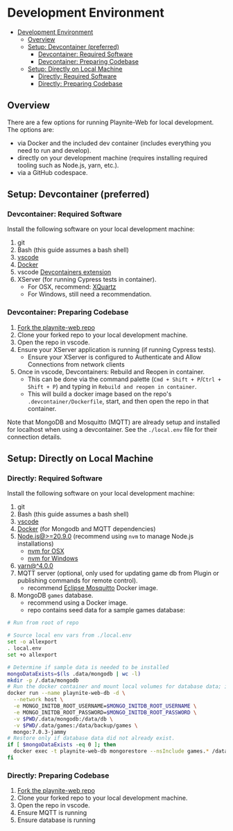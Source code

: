 # Development Environment

- [Development Environment](#development-environment)
  - [Overview](#overview)
  - [Setup: Devcontainer (preferred)](#setup-devcontainer-preferred)
    - [Devcontainer: Required Software](#devcontainer-required-software)
    - [Devcontainer: Preparing Codebase](#devcontainer-preparing-codebase)
  - [Setup: Directly on Local Machine](#setup-directly-on-local-machine)
    - [Directly: Required Software](#directly-required-software)
    - [Directly: Preparing Codebase](#directly-preparing-codebase)

## Overview

There are a few options for running Playnite-Web for local development. The options are:

- via Docker and the included dev container (includes everything you need to run and develop).
- directly on your development machine (requires installing required tooling such as Node.js, yarn, etc.).
- via a GitHub codespace.

## Setup: Devcontainer (preferred)

### Devcontainer: Required Software

Install the following software on your local development machine:

1. git
2. Bash (this guide assumes a bash shell)
3. [vscode](https://code.visualstudio.com/Download)
4. [Docker](https://www.docker.com/products/docker-desktop/)
5. vscode [Devcontainers extension](https://marketplace.visualstudio.com/items?itemName=ms-vscode-remote.remote-containers)
6. XServer (for running Cypress tests in container).
   - For OSX, recommend: [XQuartz](https://www.bing.com/ck/a?!&&p=c21da4f99329c03fJmltdHM9MTcxODg0MTYwMCZpZ3VpZD0zOTJjZTBlOC1iMzRjLTY3Y2MtMDU4NC1mM2NkYjI2MDY2NjUmaW5zaWQ9NTIyNw&ptn=3&ver=2&hsh=3&fclid=392ce0e8-b34c-67cc-0584-f3cdb2606665&psq=xquartz+&u=a1aHR0cHM6Ly93d3cueHF1YXJ0ei5vcmcv&ntb=1)
   - For Windows, still need a recommendation.

### Devcontainer: Preparing Codebase

1. [Fork the playnite-web repo](https://github.com/andrew-codes/playnite-web/fork)
2. Clone your forked repo to your local development machine.
3. Open the repo in vscode.
4. Ensure your XServer application is running (if running Cypress tests).
    - Ensure your XServer is configured to Authenticate and Allow Connections from network clients
5. Once in vscode, Devcontainers: Rebuild and Reopen in container.
    - This can be done via the command palette (`Cmd + Shift + P`/`Ctrl + Shift + P`) and typing in `Rebuild and reopen in container`.
    - This will build a docker image based on the repo's `.devcontainer/Dockerfile`, start, and then open the repo in that container.

Note that MongoDB and Mosquitto (MQTT) are already setup and installed for localhost when using a devcontainer. See the `./local.env` file for their connection details.

## Setup: Directly on Local Machine

### Directly: Required Software

Install the following software on your local development machine:

1. git
2. Bash (this guide assumes a bash shell)
3. [vscode](https://code.visualstudio.com/Download)
4. [Docker](https://www.docker.com/products/docker-desktop/) (for Mongodb and MQTT dependencies)
5. [Node.js@>=20.9.0](https://nodejs.org/en/download/package-manager) (recommend using `nvm` to manage Node.js installations)
    - [nvm for OSX](https://github.com/nvm-sh/nvm)
    - [nvm for Windows](https://github.com/coreybutler/nvm-windows)
6. [yarn@^4.0.0](https://yarnpkg.com/getting-started)
7. MQTT server (optional, only used for updating game db from Plugin or publishing commands for remote control).
    - recommend [Eclipse Mosquitto](https://mosquitto.org/) Docker image.
8. MongoDB `games` database.
    - recommend using a Docker image.
    - repo contains seed data for a sample games database:

```bash
# Run from root of repo

# Source local env vars from ./local.env
set -o allexport
. local.env
set +o allexport

# Determine if sample data is needed to be installed
mongoDataExists=$(ls .data/mongodb | wc -l)
mkdir -p /.data/mongodb
# Run the docker container and mount local volumes for database data; including backup to restore.
docker run --name playnite-web-db -d \
  --network host \
  -e MONGO_INITDB_ROOT_USERNAME=$MONGO_INITDB_ROOT_USERNAME \
  -e MONGO_INITDB_ROOT_PASSWORD=$MONGO_INITDB_ROOT_PASSWORD \
  -v $PWD/.data/mongodb:/data/db \
  -v $PWD/.data/games:/data/backup/games \
  mongo:7.0.3-jammy
# Restore only if database data did not already exist.
if [ $mongoDataExists -eq 0 ]; then
  docker exec -t playnite-web-db mongorestore --nsInclude games.* /data/backup
fi
```

### Directly: Preparing Codebase

1. [Fork the playnite-web repo](https://github.com/andrew-codes/playnite-web/fork)
2. Clone your forked repo to your local development machine.
3. Open the repo in vscode.
4. Ensure MQTT is running
5. Ensure database is running
